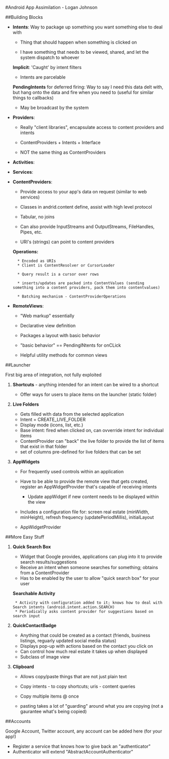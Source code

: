 #Android App Assimilation - Logan Johnson

##Building Blocks

* **Intents**: Way to package up something you want something else to deal with

    * Thing that should happen when something is clicked on
    
    * I have something that needs to be viewed, shared, and let the system dispatch to whoever
    
    **Implicit**: 'Caught' by intent filters
    
    * Intents are parcelable
    
    **PendingIntents** for deferred firing: Way to say I need this data delt with, but hang onto the data and fire when you need to (useful for similar things to callbacks)
    
    * May be broadcast by the system
    
    
* **Providers**: 

    * Really "client libraries", encapsulate access to content providers and intents
    
    * ContentProviders + Intents + Interface
    
    * NOT the same thing as ContentProviders

* **Activities**: 

* **Services**: 

* **ContentProviders**: 
    
    * Provide access to your app's data on request (similar to web services)
    
    * Classes in andrid.content define, assist with high level protocol
    
    * Tabular, no joins
    
    * Can also provide InputStreams and OutputStreams, FileHandles, Pipes, etc.
    
    * URI's (strings) can point to content providers
    
    **Operations:** 
    
        * Encoded as URIs
        * Client is ContentResolver or CursorLoader
        
        * Query result is a cursor over rows
        
        * inserts/updates are packed into ContentValues (sending something into a content providers, pack them into contentvalues)
        
        * Batching mechanism - ContentProviderOperations
    
* **RemoteViews**: 

    * "Web markup" essentially
    
    * Declarative view definition
    
    * Packages a layout with basic behavior
    
    * "basic behavior" == PendingINtents for onCLick
    
    * Helpful utility methods for common views

    
##Launcher

First big area of integration, not fully exploited

1. **Shortcuts** - anything intended for an intent can be wired to a shortcut

    * Offer ways for users to place items on the launcher (static folder)

2. **Live Folders**

    * Gets filled with data from the selected application
    * Intent = CREATE_LIVE_FOLDER
    * Display mode (icons, list, etc.)
    * Base intent: fired when clicked on, can ovverride intent for individual items
    * ContentProvider can "back" the live folder to provide the list of items that exist in that folder
    * set of columns pre-defined for live folders that can be set
  
3. **AppWidgets**

    * For frequently used controls within an application
    * Have to be able to provide the remote view that gets created, register an AppWidgetProvider that's capable of receiving intents
    
        * Update appWidget if new content needs to be displayed within the view
    
    * Includes a configuration file for: screen real estate (minWidth, minHeight), refresh frequency (updatePeriodMillis), initialLayout
    * AppWidgetProvider
    

##More Easy Stuff

1. **Quick Search Box**

    * Widget that Google provides, applications can plug into it to provide search results/suggestions
    * Receive an intent when someone searches for something; obtains from a ContentProvider
    * Has to be enabled by the user to allow "quick search box" for your user
    
    **Searchable Activity**
    
        * Activity with configuration added to it; knows how to deal with Search intents (android.intent.action.SEARCH)
        * Periodically asks content provider for suggestions based on search input

2. **QuickContactBadge**

    * Anything that could be created as a contact (friends, business listings, reguarly updated social media status)
    * Displays pop-up with actions based on the contact you click on
    * Can control how much real estate it takes up when displayed
    * Subclass of image view
    
3. **Clipboard**

    * Allows copy/paste things that are not just plain text
    * Copy intents - to copy shortcuts; uris - content queries
    * Copy multiple items @ once
    
    * pasting takes a lot of "guarding" around what you are copying (not a gaurantee what's being copied)
    

##Accounts

Google Account, Twitter account, any account can be added here (for your app!)

* Register a service that knows how to give back an "authenticator"
* Authenticator will extend "AbstractAccountAuthenticator"
